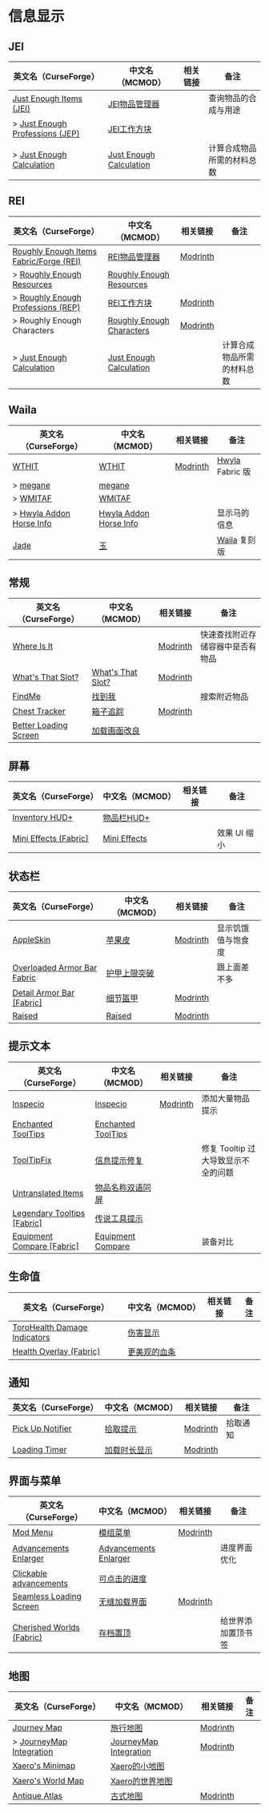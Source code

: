 # 信息显示

## JEI

| 英文名（CurseForge）                                                                                        | 中文名（MCMOD）                                                 | 相关链接 | 备注                       |
| ----------------------------------------------------------------------------------------------------------- | --------------------------------------------------------------- | -------- | -------------------------- |
| [Just Enough Items (JEI)](https://www.curseforge.com/minecraft/mc-mods/jei)                                 | [JEI物品管理器](https://www.mcmod.cn/class/459.html)            |          | 查询物品的合成与用途       |
| > [Just Enough Professions (JEP)](https://www.curseforge.com/minecraft/mc-mods/just-enough-professions-jep) | [JEI工作方块](https://www.mcmod.cn/class/4464.html)             |          |                            |
| > [Just Enough Calculation](https://www.curseforge.com/minecraft/mc-mods/just-enough-calculation)           | [Just Enough Calculation](https://www.mcmod.cn/class/3643.html) |          | 计算合成物品所需的材料总数 |

## REI

| 英文名（CurseForge）                                                                                              | 中文名（MCMOD）                                                   | 相关链接                                                            | 备注                       |
| ----------------------------------------------------------------------------------------------------------------- | ----------------------------------------------------------------- | ------------------------------------------------------------------- | -------------------------- |
| [Roughly Enough Items Fabric/Forge (REI)](https://www.curseforge.com/minecraft/mc-mods/roughly-enough-items)      | [REI物品管理器](https://www.mcmod.cn/class/1674.html)             | [Modrinth](https://modrinth.com/mod/roughly-enough-items)           |                            |
| > [Roughly Enough Resources](https://www.curseforge.com/minecraft/mc-mods/roughly-enough-resources)               | [Roughly Enough Resources](https://www.mcmod.cn/class/2539.html)  |                                                                     |                            |
| > [Roughly Enough Professions (REP)](https://www.curseforge.com/minecraft/mc-mods/roughly-enough-professions-rep) | [REI工作方块](https://www.mcmod.cn/class/6323.html)               | [Modrinth](https://modrinth.com/mod/roughly-enough-professions-rep) |                            |
| > Roughly Enough Characters                                                                                       | [Roughly Enough Characters](https://www.mcmod.cn/class/5472.html) | [Modrinth](https://modrinth.com/mod/roughly-enough-characters)      |                            |
| > [Just Enough Calculation](https://www.curseforge.com/minecraft/mc-mods/just-enough-calculation)                 | [Just Enough Calculation](https://www.mcmod.cn/class/3643.html)   |                                                                     | 计算合成物品所需的材料总数 |

## Waila

| 英文名（CurseForge）                                                                            | 中文名（MCMOD）                                                | 相关链接                                   | 备注                                                               |
| ----------------------------------------------------------------------------------------------- | -------------------------------------------------------------- | ------------------------------------------ | ------------------------------------------------------------------ |
| [WTHIT](https://www.curseforge.com/minecraft/mc-mods/wthit)                                     | [WTHIT](https://www.mcmod.cn/class/3471.html)                  | [Modrinth](https://modrinth.com/mod/wthit) | [Hwyla](https://www.mcmod.cn/class/668.html) Fabric 版             |
| > [megane](https://www.curseforge.com/minecraft/mc-mods/megane)                                 | [megane](https://www.mcmod.cn/class/4511.html)                 |                                            |                                                                    |
| > [WMITAF](https://www.curseforge.com/minecraft/mc-mods/wmitaf)                                 | [WMITAF](https://www.mcmod.cn/class/6249.html)                 |                                            |                                                                    |
| > [Hwyla Addon Horse Info](https://www.curseforge.com/minecraft/mc-mods/hwyla-addon-horse-info) | [Hwyla Addon Horse Info](https://www.mcmod.cn/class/7160.html) |                                            | 显示马的信息                                                       |
| [Jade](https://www.curseforge.com/minecraft/mc-mods/jade)                                       | [玉](https://www.mcmod.cn/class/3482.html)                     |                                            | [Waila](https://www.curseforge.com/minecraft/mc-mods/waila) 复刻版 |

## 常规

| 英文名（CurseForge）                                                                      | 中文名（MCMOD）                                           | 相关链接                                             | 备注                             |
| ----------------------------------------------------------------------------------------- | --------------------------------------------------------- | ---------------------------------------------------- | -------------------------------- |
| [Where Is It](https://www.curseforge.com/minecraft/mc-mods/where-is-it)                   |                                                           | [Modrinth](https://modrinth.com/mod/where-is-it)     | 快速查找附近存储容器中是否有物品 |
| [What's That Slot?](https://www.curseforge.com/minecraft/mc-mods/whats-that-slot)         | [What's That Slot?](https://www.mcmod.cn/class/3851.html) | [Modrinth](https://modrinth.com/mod/whats-that-slot) |                                  |
| [FindMe](https://www.curseforge.com/minecraft/mc-mods/findme)                             | [找到我](https://www.mcmod.cn/class/2156.html)            |                                                      | 搜索附近物品                     |
| [Chest Tracker](https://www.curseforge.com/minecraft/mc-mods/chest-tracker)               | [箱子追踪](https://www.mcmod.cn/class/5313.html)          | [Modrinth](https://modrinth.com/mod/chest-tracker)   |                                  |
| [Better Loading Screen](https://www.curseforge.com/minecraft/mc-mods/betterloadingscreen) | [加载画面改良](https://www.mcmod.cn/class/5868.html)      |                                                      |                                  |

## 屏幕

| 英文名（CurseForge）                                                                      | 中文名（MCMOD）                                      | 相关链接 | 备注         |
| ----------------------------------------------------------------------------------------- | ---------------------------------------------------- | -------- | ------------ |
| [Inventory HUD+](https://www.curseforge.com/minecraft/mc-mods/inventory-hud-forge)        | [物品栏HUD+](https://www.mcmod.cn/class/3395.html)   |          |              |
| [Mini Effects (Fabric)](https://www.curseforge.com/minecraft/mc-mods/mini-effects-fabric) | [Mini Effects](https://www.mcmod.cn/class/6563.html) |          | 效果 UI 缩小 |

## 状态栏

| 英文名（CurseForge）                                                                                    | 中文名（MCMOD）                                      | 相关链接                                              | 备注               |
| ------------------------------------------------------------------------------------------------------- | ---------------------------------------------------- | ----------------------------------------------------- | ------------------ |
| [AppleSkin](https://www.curseforge.com/minecraft/mc-mods/appleskin)                                     | [苹果皮](https://www.mcmod.cn/class/744.html)        | [Modrinth](https://modrinth.com/mod/appleskin)        | 显示饥饿值与饱食度 |
| [Overloaded Armor Bar Fabric](https://www.curseforge.com/minecraft/mc-mods/overloaded-armor-bar-fabric) | [护甲上限突破](https://www.mcmod.cn/class/3131.html) |                                                       | 跟上面差不多       |
| [Detail Armor Bar [Fabric]](https://www.curseforge.com/minecraft/mc-mods/detail-armor-bar)              | [细节盔甲](https://www.mcmod.cn/class/4590.html)     | [Modrinth](https://modrinth.com/mod/detail-armor-bar) |                    |
| [Raised](https://www.curseforge.com/minecraft/mc-mods/raised)                                           | [Raised](https://www.mcmod.cn/class/5930.html)       | [Modrinth](https://modrinth.com/mod/raised)           |                    |

## 提示文本

| 英文名（CurseForge）                                                                                  | 中文名（MCMOD）                                            | 相关链接                                      | 备注                                |
| ----------------------------------------------------------------------------------------------------- | ---------------------------------------------------------- | --------------------------------------------- | ----------------------------------- |
| [Inspecio](https://www.curseforge.com/minecraft/mc-mods/inspecio)                                     | [Inspecio](https://www.mcmod.cn/class/4279.html)           | [Modrinth](https://modrinth.com/mod/inspecio) | 添加大量物品提示                    |
| [Enchanted ToolTips](https://www.curseforge.com/minecraft/mc-mods/enchanted-tooltips)                 | [Enchanted ToolTips](https://www.mcmod.cn/class/5999.html) |                                               |                                     |
| [ToolTipFix](https://www.curseforge.com/minecraft/mc-mods/tooltipfix)                                 | [信息提示修复](https://www.mcmod.cn/class/5280.html)       |                                               | 修复 Tooltip 过大导致显示不全的问题 |
| [Untranslated Items](https://www.curseforge.com/minecraft/mc-mods/untranslated-items)                 | [物品名称双语同屏](https://www.mcmod.cn/class/3055.html)   |                                               |                                     |
| [Legendary Tooltips [Fabric]](https://www.curseforge.com/minecraft/mc-mods/legendary-tooltips-fabric) | [传说工具提示](https://www.mcmod.cn/class/5396.html)       |                                               |                                     |
| [Equipment Compare [Fabric]](https://www.curseforge.com/minecraft/mc-mods/equipment-compare-fabric)   | [Equipment Compare](https://www.mcmod.cn/class/4196.html)  |                                               | 装备对比                            |

## 生命值

| 英文名（CurseForge）                                                                                      | 中文名（MCMOD）                                      | 相关链接 | 备注 |
| --------------------------------------------------------------------------------------------------------- | ---------------------------------------------------- | -------- | ---- |
| [ToroHealth Damage Indicators](https://www.curseforge.com/minecraft/mc-mods/torohealth-damage-indicators) | [伤害显示](https://www.mcmod.cn/class/1015.html)     |          |      |
| [Health Overlay (Fabric)](https://www.curseforge.com/minecraft/mc-mods/health-overlay-fabric)             | [更美观的血条](https://www.mcmod.cn/class/1871.html) |          |      |

## 通知

| 英文名（CurseForge）                                                                     | 中文名（MCMOD）                                      | 相关链接                                              | 备注     |
| ---------------------------------------------------------------------------------------- | ---------------------------------------------------- | ----------------------------------------------------- | -------- |
| [Pick Up Notifier](https://www.curseforge.com/minecraft/mc-mods/pick-up-notifier-fabric) | [拾取提示](https://www.mcmod.cn/class/5216.html)     | [Modrinth](https://modrinth.com/mod/pick-up-notifier) | 拾取通知 |
| [Loading Timer](https://www.curseforge.com/minecraft/mc-mods/loading-timer)              | [加载时长显示](https://www.mcmod.cn/class/3756.html) | [Modrinth](https://modrinth.com/mod/loading-timer)    |          |

## 界面与菜单

| 英文名（CurseForge）                                                                              | 中文名（MCMOD）                                               | 相关链接                                                     | 备注               |
| ------------------------------------------------------------------------------------------------- | ------------------------------------------------------------- | ------------------------------------------------------------ | ------------------ |
| [Mod Menu](https://www.curseforge.com/minecraft/mc-mods/modmenu)                                  | [模组菜单](https://www.mcmod.cn/class/1675.html)              | [Modrinth](https://modrinth.com/mod/modmenu)                 |                    |
| [Advancements Enlarger](https://www.curseforge.com/minecraft/mc-mods/advancements-enlarger)       | [Advancements Enlarger](https://www.mcmod.cn/class/6506.html) |                                                              | 进度界面优化       |
| [Clickable advancements](https://www.curseforge.com/minecraft/mc-mods/clickable-advancements)     | [可点击的进度](https://www.mcmod.cn/class/5723.html)          |                                                              |                    |
| [Seamless Loading Screen](https://www.curseforge.com/minecraft/mc-mods/seamless-loading-screen)   | [无缝加载界面](https://www.mcmod.cn/class/3912.html)          | [Modrinth](https://modrinth.com/mod/seamless-loading-screen) |                    |
| [Cherished Worlds (Fabric)](https://www.curseforge.com/minecraft/mc-mods/cherished-worlds-fabric) | [存档置顶](https://www.mcmod.cn/class/4228.html)              |                                                              | 给世界添加置顶书签 |

## 地图

| 英文名（CurseForge）                                                                            | 中文名（MCMOD）                                                | 相关链接                                                    | 备注 |
| ----------------------------------------------------------------------------------------------- | -------------------------------------------------------------- | ----------------------------------------------------------- | ---- |
| [Journey Map](https://www.curseforge.com/minecraft/mc-mods/journeymap)                          | [旅行地图](https://www.mcmod.cn/class/198.html)                | [Modrinth](https://modrinth.com/mod/journeymap)             |      |
| > [JourneyMap Integration](https://www.curseforge.com/minecraft/mc-mods/journeymap-integration) | [JourneyMap Integration](https://www.mcmod.cn/class/4865.html) | [Modrinth](https://modrinth.com/mod/journeymap-integration) |      |
| [Xaero's Minimap](https://www.curseforge.com/minecraft/mc-mods/xaeros-minimap)                  | [Xaero的小地图](https://www.mcmod.cn/class/1701.html)          |                                                             |      |
| [Xaero's World Map](https://www.curseforge.com/minecraft/mc-mods/xaeros-world-map)              | [Xaero的世界地图](https://www.mcmod.cn/class/1483.html)        |                                                             |      |
| [Antique Atlas](https://www.curseforge.com/minecraft/mc-mods/antique-atlas)                     | [古式地图](https://www.mcmod.cn/class/1308.html)               | [Modrinth](https://modrinth.com/mod/antique-atlas)          |      |
